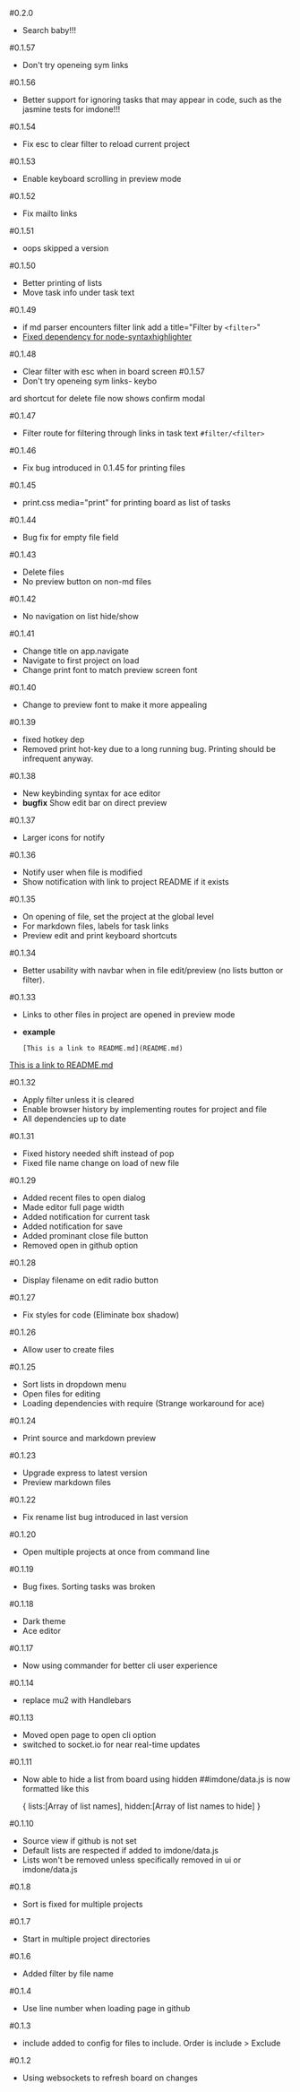 #0.2.0
- Search baby!!!

#0.1.57
- Don't try openeing sym links

#0.1.56
- Better support for ignoring tasks that may appear in code, such as the jasmine tests for imdone!!!

#0.1.54
- Fix esc to clear filter to reload current project

#0.1.53
- Enable keyboard scrolling in preview mode

#0.1.52
- Fix mailto links

#0.1.51
- oops skipped a version

#0.1.50
- Better printing of lists
- Move task info under task text

#0.1.49
- if md parser encounters filter link add a title="Filter by `<filter>`"
- [Fixed dependency for node-syntaxhighlighter](https://github.com/piascikj/imdone/pull/1)

#0.1.48
- Clear filter with esc when in board screen
#0.1.57
- Don't try openeing sym links- keybo

ard shortcut for delete file now shows confirm modal

#0.1.47
- Filter route for filtering through links in task text `#filter/<filter>`

#0.1.46
- Fix bug introduced in 0.1.45 for printing files

#0.1.45
- print.css media="print" for printing board as list of tasks

#0.1.44
- Bug fix for empty file field

#0.1.43
- Delete files
- No preview button on non-md files

#0.1.42
- No navigation on list hide/show

#0.1.41
- Change title on app.navigate
- Navigate to first project on load
- Change print font to match preview screen font

#0.1.40
- Change to preview font to make it more appealing

#0.1.39
- fixed hotkey dep
- Removed print hot-key due to a long running bug.  Printing should be infrequent anyway.

#0.1.38
- New keybinding syntax for ace editor
- **bugfix** Show edit bar on direct preview

#0.1.37
- Larger icons for notify

#0.1.36
- Notify user when file is modified
- Show notification with link to project README if it exists

#0.1.35
- On opening of file, set the project at the global level
- For markdown files, labels for task links
- Preview edit and print keyboard shortcuts

#0.1.34
- Better usability with navbar when in file edit/preview (no lists button or filter).

#0.1.33
- Links to other files in project are opened in preview mode
- **example**
    
    `[This is a link to README.md](README.md)`

[This is a link to README.md](README.md)

#0.1.32
- Apply filter unless it is cleared
- Enable browser history by implementing routes for project and file
- All dependencies up to date

#0.1.31
- Fixed history needed shift instead of pop
- Fixed file name change on load of new file

#0.1.29
- Added recent files to open dialog
- Made editor full page width
- Added notification for current task
- Added notification for save
- Added prominant close file button
- Removed open in github option
 
#0.1.28
- Display filename on edit radio button

#0.1.27
- Fix styles for code (Eliminate box shadow)

#0.1.26
- Allow user to create files

#0.1.25
- Sort lists in dropdown menu
- Open files for editing
- Loading dependencies with require (Strange workaround for ace)

#0.1.24
- Print source and markdown preview

#0.1.23
- Upgrade express to latest version
- Preview markdown files

#0.1.22
- Fix rename list bug introduced in last version

#0.1.20
- Open multiple projects at once from command line

#0.1.19
- Bug fixes.  Sorting tasks was broken

#0.1.18
- Dark theme
- Ace editor

#0.1.17
- Now using commander for better cli user experience

#0.1.14
- replace mu2 with Handlebars

#0.1.13
- Moved open page to open cli option
- switched to socket.io for near real-time updates

#0.1.11
- Now able to hide a list from board using hidden
##imdone/data.js is now formatted like this  
  
    {
		lists:[Array of list names],
		hidden:[Array of list names to hide]
	}

#0.1.10
- Source view if github is not set
- Default lists are respected if added to imdone/data.js
- Lists won't be removed unless specifically removed in ui or imdone/data.js

#0.1.8
- Sort is fixed for multiple projects

#0.1.7
- Start in multiple project directories

#0.1.6
- Added filter by file name

#0.1.4
- Use line number when loading page in github

#0.1.3
- include added to config for files to include.  Order is include > Exclude

#0.1.2
- Using websockets to refresh board on changes
